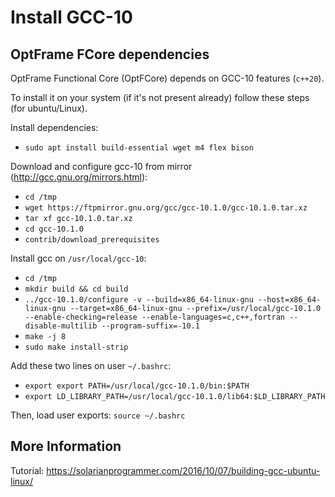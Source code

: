 # Install GCC-10

## OptFrame FCore dependencies

OptFrame Functional Core (OptFCore) depends on GCC-10 features (`c++20`).

To install it on your system (if it's not present already) follow these steps (for ubuntu/Linux).

Install dependencies:

- `sudo apt install build-essential wget m4 flex bison`

Download and configure gcc-10 from mirror (http://gcc.gnu.org/mirrors.html):

- `cd /tmp`
- `wget https://ftpmirror.gnu.org/gcc/gcc-10.1.0/gcc-10.1.0.tar.xz`
- `tar xf gcc-10.1.0.tar.xz`
- `cd gcc-10.1.0`
- `contrib/download_prerequisites`


Install gcc on `/usr/local/gcc-10`:

- `cd /tmp`
- `mkdir build && cd build`
- `../gcc-10.1.0/configure -v --build=x86_64-linux-gnu --host=x86_64-linux-gnu --target=x86_64-linux-gnu --prefix=/usr/local/gcc-10.1.0 --enable-checking=release --enable-languages=c,c++,fortran --disable-multilib --program-suffix=-10.1`
- `make -j 8`
- `sudo make install-strip`

Add these two lines on user `~/.bashrc`:

- `export export PATH=/usr/local/gcc-10.1.0/bin:$PATH`
- `export LD_LIBRARY_PATH=/usr/local/gcc-10.1.0/lib64:$LD_LIBRARY_PATH`

Then, load user exports: `source ~/.bashrc`

## More Information

Tutorial: https://solarianprogrammer.com/2016/10/07/building-gcc-ubuntu-linux/
